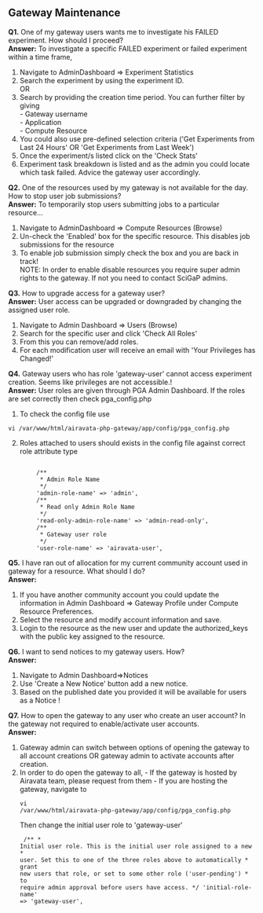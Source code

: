 ## Gateway Maintenance

<b class="blue">Q1.</b> One of my gateway users wants me to investigate his FAILED experiment. How should I proceed?
<br><b class="blue">Answer:</b> To investigate a specific FAILED experiment or failed experiment within a time frame,<br>
1. Navigate to AdminDashboard &#8658; Experiment Statistics <br>
2. Search the experiment by using the experiment ID. <br>
OR
3. Search by providing the creation time period. You can further filter by giving <br>
        - Gateway username<br>
        - Application<br>
        - Compute Resource <br>
4. You could also use pre-defined selection criteria ('Get Experiments from Last 24 Hours' OR 'Get Experiments from Last Week')<br/>
5. Once the experiment/s listed click on the 'Check Stats'
6. Experiment task breakdown is listed and as the admin you could locate which task failed. Advice the gateway user accordingly.

<b class="blue">Q2.</b> One of the resources used by my gateway is not available for the day. How to stop user job submissions?
<br><b class="blue">Answer:</b> To temporarily stop users submitting jobs to a particular resource...<br>
1. Navigate to AdminDashboard &#8658; Compute Resources (Browse)<br>
2. Un-check the  'Enabled' box for the specific resource. This disables job submissions for the resource<br>
3. To enable job submission simply check the box and you are back in track!<br>
NOTE: In order to enable disable resources you require super admin rights to the gateway. If not you need to contact SciGaP admins.

<b class="blue">Q3.</b> How to upgrade access for a gateway user?
<br><b class="blue">Answer:</b> User access can be upgraded or downgraded by changing the assigned user role.<br>
1. Navigate to Admin Dashboard &#8658; Users (Browse)<br>
2. Search for the specific user and click 'Check All Roles'<br>
3. From this you can remove/add roles.<br>
4. For each modification user will receive an email with 'Your Privileges has Changed!'<br>

<b class="blue">Q4.</b> Gateway users who has role 'gateway-user' cannot access experiment creation. Seems like privileges are not accessible.!
<br><b class="blue">Answer:</b> User roles are given through PGA Admin Dashboard. If the roles are set correctly then check pga_config.php<br>
1. To check the config file use
<pre><code>vi /var/www/html/airavata-php-gateway/app/config/pga_config.php</code></pre>
2. Roles attached to users should exists in the config file against correct role attribute type
<pre><code>
        /**
         * Admin Role Name
         */
        'admin-role-name' => 'admin',
        /**
         * Read only Admin Role Name
         */
        'read-only-admin-role-name' => 'admin-read-only',
        /**
         * Gateway user role
         */
        'user-role-name' => 'airavata-user',
</code></pre>

<b class="blue">Q5.</b> I have ran out of allocation for my current community account used in gateway for a resource. What should I do?
<br><b class="blue">Answer:</b><br> 
1. If you have another community account you could update the information in Admin Dashboard &#8658; Gateway Profile under Compute Resource Preferences.<br>
2. Select the resource and modify account information and save.<br>
3. Login to the resource as the new user and update the authorized_keys with the public key assigned to the resource.<br>

<b class="blue">Q6.</b> I want to send notices to my gateway users. How?
<br><b class="blue">Answer:</b><br>
1.  Navigate to Admin Dashboard&#8658;Notices <br>
2. Use 'Create a New Notice' button add a new notice. <br>
3. Based on the published date you provided it will be available for users as a Notice !

<b class="blue">Q7.</b> How to open the gateway to any user who create an user account? In the gateway not required to enable/activate user accounts.
<br><b class="blue">Answer:</b><br>
1. Gateway admin can switch between options of opening the gateway to all account creations OR gateway admin to activate accounts after creation.
2. In order to do open the gateway to all,
        - If the gateway is hosted by Airavata team, please request from them
        - If you are hosting the gateway, navigate to <pre><code>vi /var/www/html/airavata-php-gateway/app/config/pga_config.php</code></pre> Then change the initial user role to 'gateway-user'
        <pre><code>
                /**
                 * Initial user role. This is the initial user role assigned to a new
                 * user. Set this to one of the three roles above to automatically
                 * grant new users that role, or set to some other role ('user-pending')
                 * to require admin approval before users have access.
                 */
                'initial-role-name' => 'gateway-user',
        </code></pre>